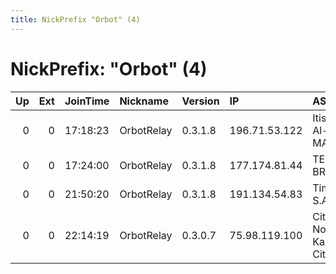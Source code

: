 ```yaml
---
title: NickPrefix "Orbot" (4)
---
```


# NickPrefix: "Orbot" (4)

|   Up |   Ext | JoinTime   | Nickname   | Version   | IP            | AS                            | CC   |   ORp |   Dirp | OS    | Contact   |   eFamMembers |
|-----:|------:|:-----------|:-----------|:----------|:--------------|:------------------------------|:-----|------:|-------:|:------|:----------|--------------:|
|    0 |     0 | 17:18:23   | OrbotRelay | 0.3.1.8   | 196.71.53.122 | Itissalat Al-MAGHRIB          | ma   |  9001 |      0 | Linux | None      |             1 |
|    0 |     0 | 17:24:00   | OrbotRelay | 0.3.1.8   | 177.174.81.44 | TELEFNICA BRASIL S.A          | br   |  9001 |      0 | Linux | None      |             1 |
|    0 |     0 | 21:50:20   | OrbotRelay | 0.3.1.8   | 191.134.54.83 | Tim Celular S.A.              | br   |  9001 |      0 | Linux | None      |             1 |
|    0 |     0 | 22:14:19   | OrbotRelay | 0.3.0.7   | 75.98.119.100 | City of North Kansas City, MO | us   |  9001 |      0 | Linux | None      |             1 |
